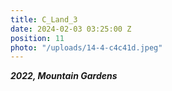 ```yaml
---
title: C_Land_3
date: 2024-02-03 03:25:00 Z
position: 11
photo: "/uploads/14-4-c4c41d.jpeg"
---
```


***2022, Mountain Gardens***